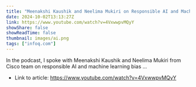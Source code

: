 ```yaml
---
title: "Meenakshi Kaushik and Neelima Mukiri on Responsible AI and Machine Learning Algorithm Fairness"
date: 2024-10-02T13:13:27Z
link: https://www.youtube.com/watch?v=4VxwwpvMQyY
showShare: false
showReadTime: false
thumbnail: images/ai.png
tags: ["infoq.com"]
---
```

In the podcast, I spoke with Meenakshi Kaushik and Neelima Mukiri from Cisco team on responsible AI and machine learning bias ...

- Link to article: https://www.youtube.com/watch?v=4VxwwpvMQyY
